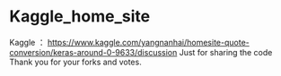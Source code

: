 # Kaggle_home_site
Kaggle ： https://www.kaggle.com/yangnanhai/homesite-quote-conversion/keras-around-0-9633/discussion
Just for sharing the code
Thank you for your forks and votes.
